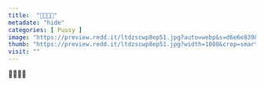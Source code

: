 ```yaml
---
title:  "👩🏻🙂🐱"
metadate: "hide"
categories: [ Pussy ]
image: "https://preview.redd.it/ltdzscwp8ep51.jpg?auto=webp&s=d6e6e8398156de6b387e539ca74a31e370b50888"
thumb: "https://preview.redd.it/ltdzscwp8ep51.jpg?width=1080&crop=smart&auto=webp&s=b63b678eaabb6e0880f7312d23d0abe35bd788f3"
visit: ""
---
```

👩🏻🙂🐱

